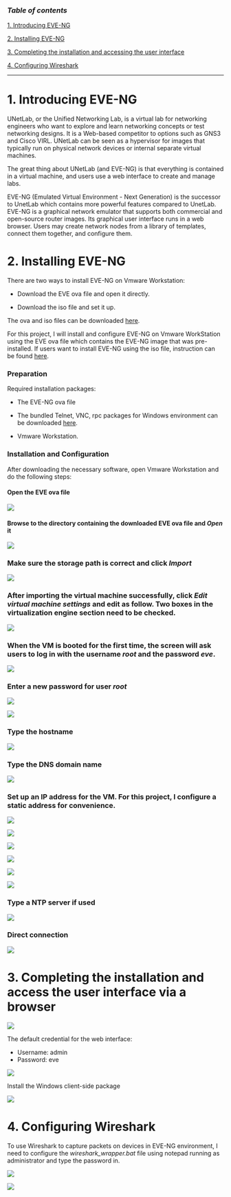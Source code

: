 ### ***Table of contents***

[1. Introducing EVE-NG](#1)

[2. Installing EVE-NG](#2)

[3. Completing the installation and accessing the user interface](#3)

[4. Configuring Wireshark](#4)

---

<a name = '1'></a>
# 1. Introducing EVE-NG

UNetLab, or the Unified Networking Lab, is a virtual lab for networking engineers who want to explore and learn networking concepts or test networking designs. It is a Web-based competitor to options such as GNS3 and Cisco VIRL. UNetLab can be seen as a hypervisor for images that typically run on physical network devices or internal separate virtual machines.

The great thing about UNetLab (and EVE-NG) is that everything is contained in a virtual machine, and users use a web interface to create and manage labs.

EVE-NG (Emulated Virtual Environment - Next Generation) is the successor to UnetLab which contains more powerful features compared to UnetLab. EVE-NG is a graphical network emulator that supports both commercial and open-source router images. Its graphical user interface runs in a web browser. Users may create network nodes from a library of templates, connect them together, and configure them.

<a name = '2'></a>
# 2. Installing EVE-NG
There are two ways to install EVE-NG on Vmware Workstation:

- Download the EVE ova file and open it directly.

- Download the iso file and set it up.

The ova and iso files can be downloaded [here](https://www.eve-ng.net/index.php/download/).

For this project, I will install and configure EVE-NG on Vmware WorkStation using the EVE ova file which contains the EVE-NG image that was pre-installed. If users want to install EVE-NG using the iso file, instruction can be found [here](https://www.youtube.com/watch?v=Kxt5dvuAfNk).

### Preparation
Required installation packages:
- The EVE-NG ova file
    
- The bundled Telnet, VNC, rpc packages for Windows environment can be downloaded [here](https://www.eve-ng.net/index.php/download/).
    
- Vmware Workstation.
    
### Installation and Configuration

After downloading the necessary software, open Vmware Workstation and do the following steps:

#### Open the EVE ova file

![](https://github.com/greenarrow2019/Ansible-Network-Automation/blob/master/EVE-NG/images/1.png)

#### Browse to the directory containing the downloaded EVE ova file and _Open_ it

![](https://github.com/greenarrow2019/Ansible-Network-Automation/blob/master/EVE-NG/images/2.png)

### Make sure the storage path is correct and click _Import_      

![](https://github.com/greenarrow2019/Ansible-Network-Automation/blob/master/EVE-NG/images/3.png)

### After importing the virtual machine successfully, click _Edit virtual machine settings_ and edit as follow. Two boxes in the virtualization engine section need to be checked.
    
![](https://github.com/greenarrow2019/Ansible-Network-Automation/blob/master/EVE-NG/images/4.png)

### When the VM is booted for the first time, the screen will ask users to log in with the username _root_ and the password _eve_. 

![](https://github.com/greenarrow2019/Ansible-Network-Automation/blob/master/EVE-NG/images/5.png)

### Enter a new password for user _root_   

![](https://github.com/greenarrow2019/Ansible-Network-Automation/blob/master/EVE-NG/images/6.png) 

![](https://github.com/greenarrow2019/Ansible-Network-Automation/blob/master/EVE-NG/images/7.png)

### Type the hostname

![](https://github.com/greenarrow2019/Ansible-Network-Automation/blob/master/EVE-NG/images/8.png)

### Type the DNS domain name 

![](https://github.com/greenarrow2019/Ansible-Network-Automation/blob/master/EVE-NG/images/9.png)

### Set up an IP address for the VM. For this project, I configure a static address for convenience.       

![](https://github.com/greenarrow2019/Ansible-Network-Automation/blob/master/EVE-NG/images/10.png)          

![](https://github.com/greenarrow2019/Ansible-Network-Automation/blob/master/EVE-NG/images/11.png) 

![](https://github.com/greenarrow2019/Ansible-Network-Automation/blob/master/EVE-NG/images/12.png) 

![](https://github.com/greenarrow2019/Ansible-Network-Automation/blob/master/EVE-NG/images/13.png) 

![](https://github.com/greenarrow2019/Ansible-Network-Automation/blob/master/EVE-NG/images/14.png) 

![](https://github.com/greenarrow2019/Ansible-Network-Automation/blob/master/EVE-NG/images/15.png)

### Type a NTP server if used 

![](https://github.com/greenarrow2019/Ansible-Network-Automation/blob/master/EVE-NG/images/16.png)

### Direct connection 

![](https://github.com/greenarrow2019/Ansible-Network-Automation/blob/master/EVE-NG/images/17.png)

<a name = '3'></a>
# 3. Completing the installation and access the user interface via a browser

![](https://github.com/greenarrow2019/Ansible-Network-Automation/blob/master/EVE-NG/images/18.png)

The default credential for the web interface:
- Username: admin
- Password: eve

![](https://github.com/greenarrow2019/Ansible-Network-Automation/blob/master/EVE-NG/images/19.png)

Install the Windows client-side package

![](https://github.com/greenarrow2019/Ansible-Network-Automation/blob/master/EVE-NG/images/20.png)

<a name = '4'></a>
# 4. Configuring Wireshark

To use Wireshark to capture packets on devices in EVE-NG environment, I need to configure the _wireshark\_wrapper.bat_ file using notepad running as administrator and type the password in.

![](https://github.com/greenarrow2019/Ansible-Network-Automation/blob/master/EVE-NG/images/21.png)

![](https://github.com/greenarrow2019/Ansible-Network-Automation/blob/master/EVE-NG/images/22.png)
